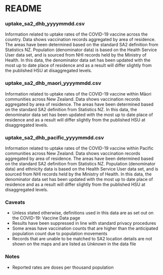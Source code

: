 
# README

### uptake_sa2_dhb_yyyymmdd.csv

Information related to uptake rates of the COVID-19 vaccine across the country. Data shows vaccination records aggregated by area of residence. The areas have been determined based on the standard SA2 definition from Statistics NZ. Population (denominator data) is based on the Health Service User data set, and is sourced from NHI records held by the Ministry of Health. In this data, the denominator data set has been updated with the most up to date place of residence and as a result will differ slightly from the published HSU at disaggregated levels.

### uptake_sa2_dhb_maori_yyyymmdd.csv
Information related to uptake rates of the COVID-19 vaccine within Māori communities across New Zealand. Data shows vaccination records aggregated by area of residence. The areas have been determined based on the standard SA2 definition from Statistics NZ. In this data, the denominator data set has been updated with the most up to date place of residence and as a result will differ slightly from the published HSU at disaggregated levels.

### uptake_sa2_dhb_pacific_yyyymmdd.csv
Information related to uptake rates of the COVID-19 vaccine within Pacific communities across New Zealand. Data shows vaccination records aggregated by area of residence. The areas have been determined based on the standard SA2 definition from Statistics NZ.  Population (denominator data) and ethnicity data is based on the Health Service User data set, and is sourced from NHI records held by the Ministry of Health. In this data, the denominator data set has been updated with the most up to date place of residence and as a result will differ slightly from the published HSU at disaggregated levels.

### Caveats
- Unless stated otherwise, definitions used in this data are as set out on the COVID-19: Vaccine Data page
- Results have been suppressed in line with standard privacy procedures
- Some areas have vaccination counts that are higher than the anticipated population count due to population movements
- Records that are unable to be matched to SA2 location details are not shown on the maps and are listed as _Unknown_ in the data file

### Notes

- Reported rates are doses per thousand population
